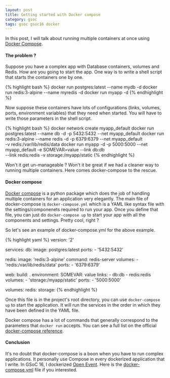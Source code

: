 ```yaml
---
layout: post
title: Getting started with Docker compose
category: gsoc
tags: gsoc gsoc16 docker
---
```


In this post, I will talk about running multiple containers at once using [Docker Compose](https://github.com/docker/compose). 


#### The problem ?

Suppose you have a complex app with Database containers, volumes and Redis. How are you going to start the app. 
One way is to write a shell script that starts the containers one by one. 

{% highlight bash %}
docker run postgres:latest --name mydb -d
docker run redis:3-alpine --name myredis -d
docker run myapp -d
{% endhighlight %}

Now suppose these containers have lots of configurations (links, volumes, ports, environment variables) that they need when started. You will have to write those parameters 
in the shell script.

{% highlight bash %}
docker network create myapp_default
docker run postgres:latest --name db -d -p 5432:5432 --net myapp_default
docker run redis:3-alpine --name redis -d -p 6379:6379 --net myapp_default \
	-v redis:/var/lib/redis/data
docker run myapp -d -p 5000:5000 --net myapp_default -e SOMEVAR=value --link db:db \
	--link redis:redis -v storage:/myapp/static
{% endhighlight %}

Won't it get un-manageable ? Won't it be great if we had a cleaner way to running multiple containers. Here comes docker-compose to the rescue. 


#### Docker compose

[Docker compose](https://docs.docker.com/compose/) is a python package which does the job of handling multiple containers for an application very elegantly. 
The main file of docker-compose is `docker-compose.yml` which is a YAML like syntax file with the settings/componenets required to run your app. 
Once you define that file, you can just do `docker-compose up` to start your app with all the components and settings. Pretty cool, right ?

So let's see an example of docker-compose.yml for the above example. 

{% highlight yaml %}
version: '2'

services:
  db:
    image: postgres:latest
    ports:
      - '5432:5432'

  redis:
    image: 'redis:3-alpine'
    command: redis-server
    volumes:
      - 'redis:/var/lib/redis/data'
    ports:
      - '6379:6379'

  web:
    build: .
    environment:
      SOMEVAR: value
    links:
      - db:db
      - redis:redis
    volumes:
      - 'storage:/myapp/static'
    ports:
      - '5000:5000'

volumes:
  redis:
  storage:
{% endhighlight %}

Once this file is in the project's root directory, you can use `docker-compose up` to start the application. 
It will run the services in the order in which they have been defined in the YAML file.

Docker compose has a lot of commands that generally correspond to the parameters that `docker run` accepts. 
You can see a full list on the official [docker-compose reference](https://docs.docker.com/compose/compose-file/). 


#### Conclusion 

It's no doubt that docker-compose is a boon when you have to run complex applications. It personally use Compose in every dockerized application that I write. 
In GSoC 16, I dockerized [Open Event](https://github.com/fossasia/open-event-orga-server). 
Here is the [docker-compose.yml](https://github.com/fossasia/open-event-orga-server/blob/development/docker-compose.yml) file if you interested. 
